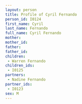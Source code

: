 ```yaml
---
layout: person
title: Profile of Cyril Fernando
person_id: I0124
first_name: Cyril
last_name: Fernando
full_name: Cyril Fernando
mother: 
mother_id: 
father: 
father_id: 
children:
 - Warren Fernando
children_ids:
 - I0125
partners:
 - Nadine Fernando
partner_ids:
 - I0123
sex: M
---
```


